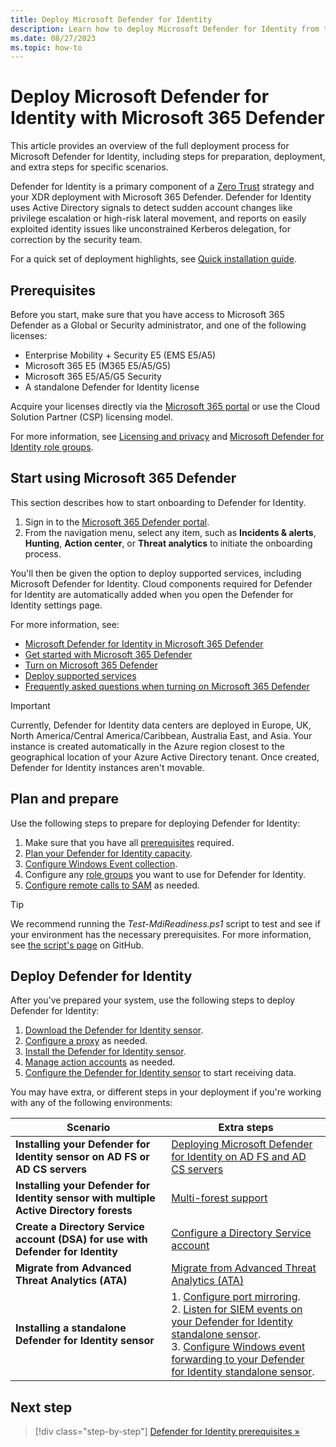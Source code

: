 ```yaml
---
title: Deploy Microsoft Defender for Identity
description: Learn how to deploy Microsoft Defender for Identity from the Microsoft 365 Defender portal.
ms.date: 08/27/2023
ms.topic: how-to
---
```


# Deploy Microsoft Defender for Identity with Microsoft 365 Defender

This article provides an overview of the full deployment process for Microsoft Defender for Identity, including steps for preparation, deployment, and extra steps for specific scenarios.

Defender for Identity is a primary component of a [Zero Trust](/security/zero-trust/zero-trust-overview) strategy and your XDR deployment with Microsoft 365 Defender. Defender for Identity uses Active Directory signals to detect sudden account changes like privilege escalation or high-risk lateral movement, and reports on easily exploited identity issues like unconstrained Kerberos delegation, for correction by the security team. <!--should we also mention itdr?-->

For a quick set of deployment highlights, see [Quick installation guide](quick-installation-guide.md).

## Prerequisites

Before you start, make sure that you have access to Microsoft 365 Defender as a Global or Security administrator, and one of the following licenses:

- Enterprise Mobility + Security E5 (EMS E5/A5)
- Microsoft 365 E5 (M365 E5/A5/G5)
- Microsoft 365 E5/A5/G5 Security
- A standalone Defender for Identity license

Acquire your licenses directly via the [Microsoft 365 portal](https://www.microsoft.com/cloud-platform/enterprise-mobility-security-pricing) or use the Cloud Solution Partner (CSP) licensing model.

For more information, see [Licensing and privacy](/defender-for-identity/technical-faq#licensing-and-privacy) and [Microsoft Defender for Identity role groups](role-groups.md).

## Start using Microsoft 365 Defender

This section describes how to start onboarding to Defender for Identity.

1. Sign in to the [Microsoft 365 Defender portal](https://security.microsoft.com). 
1. From the navigation menu, select any item, such as **Incidents & alerts**, **Hunting**, **Action center**, or **Threat analytics** to initiate the onboarding process.

You'll then be given the option to deploy supported services, including Microsoft Defender for Identity. Cloud components required for Defender for Identity are automatically added when you open the Defender for Identity settings page.

For more information, see:

- [Microsoft Defender for Identity in Microsoft 365 Defender](/microsoft-365/security/defender/microsoft-365-security-center-mdi?bc=/defender-for-identity/breadcrumb/toc.json&toc=/defender-for-identity/TOC.json)
- [Get started with Microsoft 365 Defender](/microsoft-365/security/defender/get-started)
- [Turn on Microsoft 365 Defender](/microsoft-365/security/defender/m365d-enable)
- [Deploy supported services](/microsoft-365/security/defender/deploy-supported-services)
- [Frequently asked questions when turning on Microsoft 365 Defender](/microsoft-365/security/defender/m365d-enable-faq)

> [!IMPORTANT]
> Currently, Defender for Identity data centers are deployed in Europe, UK, North America/Central America/Caribbean, Australia East, and Asia. Your instance is created automatically in the Azure region closest to the geographical location of your Azure Active Directory tenant. Once created, Defender for Identity instances aren't movable.

## Plan and prepare

Use the following steps to prepare for deploying Defender for Identity:

1. Make sure that you have all [prerequisites](prerequisites.md) required.
1. [Plan your Defender for Identity capacity](capacity-planning.md).
1. [Configure Windows Event collection](configure-windows-event-collection.md).
1. Configure any [role groups](role-groups.md) you want to use for Defender for Identity.
1. [Configure remote calls to SAM](remote-calls-sam.md) as needed.

> [!TIP]
> We recommend running the *Test-MdiReadiness.ps1* script to test and see if your environment has the necessary prerequisites. For more information, see [the script's page](https://github.com/microsoft/Microsoft-Defender-for-Identity/tree/main/Test-MdiReadiness) on GitHub.
>

## Deploy Defender for Identity

After you've prepared your system, use the following steps to deploy Defender for Identity:

1. [Download the Defender for Identity sensor](download-sensor.md).
1. [Configure a proxy](configure-proxy.md) as needed.
1. [Install the Defender for Identity sensor](install-sensor.md).
1. [Manage action accounts](manage-action-accounts.md) as needed.
1. [Configure the Defender for Identity sensor](configure-sensor-settings.md) to start receiving data.

You may have extra, or different steps in your deployment if you're working with any of the following environments:

|Scenario  |Extra steps  |
|---------|---------|
|**Installing your Defender for Identity sensor on AD FS or AD CS servers**     |   [Deploying Microsoft Defender for Identity on AD FS and AD CS servers](active-directory-federation-services.md)      |
|**Installing your Defender for Identity sensor with multiple Active Directory forests**     |  [Multi-forest support](multi-forest.md)       |
| **Create a Directory Service account (DSA) for use with Defender for Identity** | [Configure a Directory Service account](directory-service-accounts.md) |
|**Migrate from Advanced Threat Analytics (ATA)**     |   [Migrate from Advanced Threat Analytics (ATA)](migrate-from-ata-overview.md)      |
| **Installing a standalone Defender for Identity sensor** | 1. [Configure port mirroring](configure-port-mirroring.md). <br>2. [Listen for SIEM events on your Defender for Identity standalone sensor](configure-event-collection.md). <br>3. [Configure Windows event forwarding to your Defender for Identity standalone sensor](configure-event-forwarding.md).|

## Next step

> [!div class="step-by-step"]
> [Defender for Identity prerequisites »](prerequisites.md)

